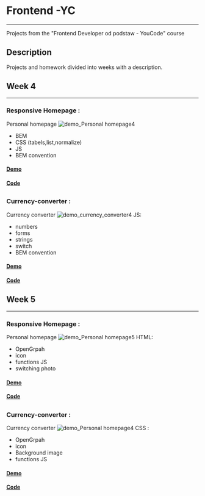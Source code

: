 # Frontend -YC
******
Projects from the "Frontend Developer od podstaw - YouCode" course

## Description
Projects and homework divided into weeks with a description.


## Week 4
******
### Responsive Homepage :
Personal homepage
<img src="https://github.com/dominikblak/Frontend-YC/blob/master/Tydzien-4/homepage/img/Animation.gif" alt="demo_Personal homepage4" >
- BEM
- CSS (tabels,list,normalize)
- JS
- BEM convention
#### [Demo](https://dominikblak.github.io/Frontend-YC/Tydzien-4/homepage/)
#### [Code](https://github.com/dominikblak/Frontend-YC/tree/master/Tydzien-4/homepage)
##
### Currency-converter :
Currency converter
<img src="https://github.com/dominikblak/Frontend-YC/blob/master/Tydzien-4/currency-converter/img/animation_currency_converter.gif" alt="demo_currency_converter4" >
JS:
- numbers
- forms
- strings
- switch
- BEM convention
#### [Demo](https://dominikblak.github.io/Frontend-YC/Tydzien-4/currency-converter/)
#### [Code](https://github.com/dominikblak/Frontend-YC/tree/master/Tydzien-4/currency-converter)

## Week 5
******
### Responsive Homepage :
Personal homepage
<img src="https://github.com/dominikblak/Frontend-YC/blob/master/Tydzien-5/currency-converter/img/Animation_homepage5.gif" alt="demo_Personal homepage5" >
HTML:
- OpenGrpah
- icon
- functions JS
- switching photo
#### [Demo](https://dominikblak.github.io/Frontend-YC/Tydzien-5/homepage/)
#### [Code](https://github.com/dominikblak/Frontend-YC/tree/master/Tydzien-5/homepage)
##
### Currency-converter :
Currency converter
<img src="https://github.com/dominikblak/Frontend-YC/blob/master/Tydzien-5/homepage/img/Animation_Animation_currency_converter5.gif" alt="demo_Personal homepage4" >
CSS :
- OpenGrpah
- icon
- Background image
- functions JS
#### [Demo](https://dominikblak.github.io/Frontend-YC/Tydzien-5/currency-converter/)
#### [Code](https://github.com/dominikblak/Frontend-YC/tree/master/Tydzien-5/currency-converter)
